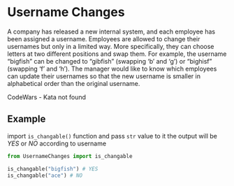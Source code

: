 # Username Changes

A company has released a new internal system, and each employee has been assigned a username. Employees are allowed to change their usernames but only in a limited way. More specifically, they can choose letters at two different positions and swap them. For example, the username “bigfish” can be changed to “gibfish” (swapping ‘b’ and ‘g’) or “bighisf” (swapping ‘f’ and ‘h’). The manager would like to know which employees can update their usernames so that the new username is smaller in alphabetical order than the original username.

CodeWars - Kata not found

## Example

import `is_changable()` function and pass `str` value to it
the output will be _YES_ or _NO_ according to username

``` python
from UsernameChanges import is_changable

is_changable("bigfish") # YES
is_changable("ace") # NO
```
